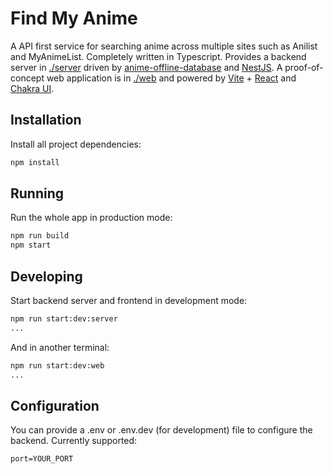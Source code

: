# Find My Anime

A API first service for searching anime across multiple sites such as Anilist and MyAnimeList. Completely written in Typescript. Provides a backend server in [./server](./server) driven by [anime-offline-database](https://github.com/manami-project/anime-offline-database) and [NestJS](https://nestjs.com/). A proof-of-concept web application is in [./web](./web) and powered by [Vite](https://vitejs.dev/) + [React](https://reactjs.org/) and [Chakra UI](https://chakra-ui.com/).

## Installation

Install all project dependencies:

```bash
npm install
```

## Running

Run the whole app in production mode:

```bash
npm run build
npm start
```

## Developing

Start backend server and frontend in development mode:

```bash
npm run start:dev:server
...
```

And in another terminal:

```bash
npm run start:dev:web
...
```

## Configuration

You can provide a .env or .env.dev (for development) file to configure the backend. Currently supported:

```env
port=YOUR_PORT
```
